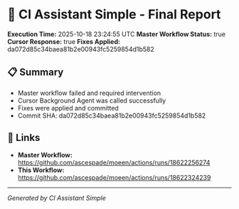 # 🤖 CI Assistant Simple - Final Report

**Execution Time:** 2025-10-18 23:24:55 UTC
**Master Workflow Status:** true
**Cursor Response:** true
**Fixes Applied:** da072d85c34baea81b2e00943fc5259854d1b582

## 📋 Summary

- Master workflow failed and required intervention
- Cursor Background Agent was called successfully
- Fixes were applied and committed
- Commit SHA: da072d85c34baea81b2e00943fc5259854d1b582

## 🔗 Links

- **Master Workflow:** https://github.com/ascespade/moeen/actions/runs/18622256274
- **This Workflow:** https://github.com/ascespade/moeen/actions/runs/18622324239

---

_Generated by CI Assistant Simple_

